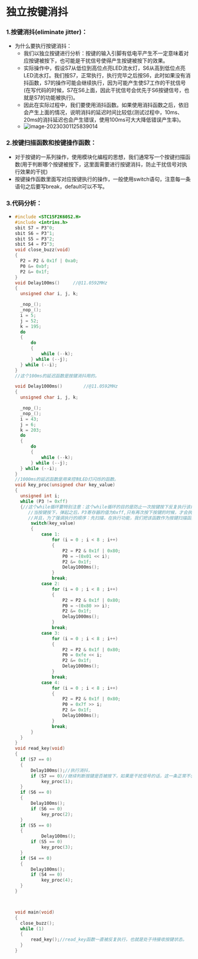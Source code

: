 # 独立按键消抖
### 1.按键消抖(eliminate jitter)：

- 为什么要执行按键消抖：
  - 我们以独立按键进行分析：按键的输入引脚有低电平产生不一定意味着对应按键被按下，也可能是干扰信号使得产生按键被按下的效果。
  - 实际操作中，假设S7从低位到高位点亮LED流水灯，S6从高到低位点亮LED流水灯。我们按S7，正常执行，执行完毕之后按S6，此时如果没有消抖函数，S7的操作可能会继续执行，因为可能产生使S7工作的干扰信号(在写代码的时候，S7在S6上面，因此干扰信号会优先于S6按键信号，也就是S7的功能被执行)。
  - 因此在实际过程中，我们要使用消抖函数。如果使用消抖函数之后，依旧会产生上面的情况，说明消抖的延迟时间比较低(测试过程中，10ms、20ms的消抖延迟也会产生错误，使用100ms可大大降低错误产生率)。
  - ![image-20230301125839014](https://nickaljy-pictures.oss-cn-hangzhou.aliyuncs.com/image-20230301125839014.png)

### 2.按键扫描函数和按键操作函数：

- 对于按键的一系列操作，使用模块化编程的思想，我们通常写一个按键扫描函数(用于判断哪个按键被按下，这里面需要进行按键消抖，防止干扰信号对执行效果的干扰)
- 按键操作函数里面写对应按键执行的操作，一般使用switch语句，注意每一条语句之后要写break，default可以不写。

### 3.代码分析：

- ```c
  #include <STC15F2K60S2.H>
  #include <intrins.h>
  sbit S7 = P3^0;
  sbit S6 = P3^1;
  sbit S5 = P3^2;
  sbit S4 = P3^3;
  void close_buzz(void)
  {
  	P2 = P2 & 0x1f | 0xa0;
  	P0 &= 0xbf;
  	P2 &= 0x1f;
  }
  void Delay100ms()		//@11.0592MHz
  {
  	unsigned char i, j, k;
  
  	_nop_();
  	_nop_();
  	i = 5;
  	j = 52;
  	k = 195;
  	do
  	{
  		do
  		{
  			while (--k);
  		} while (--j);
  	} while (--i);
  }
  //这个100ms的延迟函数是按键消抖用的。
  
  void Delay1000ms()		//@11.0592MHz
  {
  	unsigned char i, j, k;
  
  	_nop_();
  	_nop_();
  	i = 43;
  	j = 6;
  	k = 203;
  	do
  	{
  		do
  		{
  			while (--k);
  		} while (--j);
  	} while (--i);
  }
  //1000ms的延迟函数是用来控制LED灯闪烁的函数。
  void key_proc(unsigned char key_value)
  {
  	unsigned int i;
  	while (P3 != 0xff)
  	{//这个while循环要特别注意：这个while循环的目的是防止一次按键按下反复执行该按键对应的功能，其他按键失效。
       //当按键按下，弹起之后，P3寄存器的值为0xff,只有再次按下按键的时候，才会执行操作。
       //并且，为了强调执行的顺序：先扫描，在执行功能，我们把该函数作为按键扫描函数的一部分。
  		switch(key_value)
  		{
  			case 1: 
  				for (i = 0 ; i < 8 ; i++)
  				{
  					P2 = P2 & 0x1f | 0x80;
  					P0 = ~(0x01 << i);
  					P2 &= 0x1f;
  					Delay1000ms();
  				}
  				break;
  			case 2:
  				for (i = 0 ; i < 8 ; i++)
  				{
  					P2 = P2 & 0x1f | 0x80;
  					P0 = ~(0x80 >> i);
  					P2 &= 0x1f;
  					Delay1000ms();
  				}
  				break;
  			case 3:
  				for (i = 0 ; i < 8 ; i++)
  				{
  					P2 = P2 & 0x1f | 0x80;
  					P0 = 0xfe << i;
  					P2 &= 0x1f;
  					Delay1000ms();
  				}
  				break;
  			case 4:
  				for (i = 0 ; i < 8 ; i++)
  				{
  					P2 = P2 & 0x1f | 0x80;
  					P0 = 0x7f >> i;
  					P2 &= 0x1f;
  					Delay1000ms();
  				}
  				break;
  		}
  	}
  }
  void read_key(void)
  {
  	if (S7 == 0)
  	{
  		Delay100ms();//执行消抖，
  		if (S7 == 0)//继续判断按键是否被按下，如果是干扰信号的话，这一条正常不会被执行。
  			key_proc(1);
  	}
  	if (S6 == 0)
  	{
  		Delay100ms();
  		if (S6 == 0)
  			key_proc(2);
  	}
  	if (S5 == 0)
  	{
  			Delay100ms();
  		if (S5 == 0)
  			key_proc(3);
  	}
  	if (S4 == 0)
  	{
  		Delay100ms();
  		if (S4 == 0)
  			key_proc(4);
  	}
  }
  
  
  
  void main(void)
  {
  	close_buzz();
  	while (1)
  	{
  		read_key();//read_key函数一直被反复执行，也就是处于待接收按键状态。
  	}
  }
  ```

  
